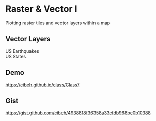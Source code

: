# Raster & Vector I
Plotting raster tiles and vector layers within a map

## Vector Layers
US Earthquakes <br/>
US States

## Demo
https://cibeh.github.io/class/Class7

## Gist
https://gist.github.com/cibeh/4938818f36358a33efdb968be0b10388
